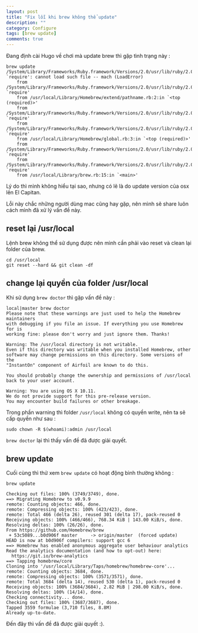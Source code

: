 ```yaml
---
layout: post
title: "Fix lỗi khi brew không thể update"
description: ""
category: Configure
tags: [brew update]
comments: true
---
```


Đang định cài Hugo về chơi mà update brew thì gặp tình trạng này :

```text
brew update
/System/Library/Frameworks/Ruby.framework/Versions/2.0/usr/lib/ruby/2.0.0/rubygems/core_ext/kernel_require.rb:55:in `require': cannot load such file -- mach (LoadError)
    from /System/Library/Frameworks/Ruby.framework/Versions/2.0/usr/lib/ruby/2.0.0/rubygems/core_ext/kernel_require.rb:55:in `require'
    from /usr/local/Library/Homebrew/extend/pathname.rb:2:in `<top (required)>'
    from /System/Library/Frameworks/Ruby.framework/Versions/2.0/usr/lib/ruby/2.0.0/rubygems/core_ext/kernel_require.rb:55:in `require'
    from /System/Library/Frameworks/Ruby.framework/Versions/2.0/usr/lib/ruby/2.0.0/rubygems/core_ext/kernel_require.rb:55:in `require'
    from /usr/local/Library/Homebrew/global.rb:3:in `<top (required)>'
    from /System/Library/Frameworks/Ruby.framework/Versions/2.0/usr/lib/ruby/2.0.0/rubygems/core_ext/kernel_require.rb:55:in `require'
    from /System/Library/Frameworks/Ruby.framework/Versions/2.0/usr/lib/ruby/2.0.0/rubygems/core_ext/kernel_require.rb:55:in `require'
    from /usr/local/Library/brew.rb:15:in `<main>'
```

Lý do thì mình không hiểu tại sao, nhưng có lẽ là do update version của osx lên El Capitan.

Lỗi này chắc những người dùng mac cũng hay gặp, nên mình sẽ share luôn cách mình đã xử lý vấn đề này.

<!-- more -->

## reset lại /usr/local

Lệnh brew không thể sử dụng được nên mình cần phải vào reset và clean lại folder của brew.

```text
cd /usr/local
git reset --hard && git clean -df
```

## change lại quyền của folder /usr/local

Khi sử dụng `brew doctor` thì gặp vấn đề này : 

```text
local|master brew doctor
Please note that these warnings are just used to help the Homebrew maintainers
with debugging if you file an issue. If everything you use Homebrew for is
working fine: please don't worry and just ignore them. Thanks!

Warning: The /usr/local directory is not writable.
Even if this directory was writable when you installed Homebrew, other
software may change permissions on this directory. Some versions of the
"InstantOn" component of Airfoil are known to do this.

You should probably change the ownership and permissions of /usr/local
back to your user account.

Warning: You are using OS X 10.11.
We do not provide support for this pre-release version.
You may encounter build failures or other breakage.
```

Trong phần warning thì folder `/usr/local` không có quyền write, nên ta sẽ cấp quyền như sau : 

```text
sudo chown -R $(whoami):admin /usr/local
```

`brew doctor` lại thì thấy vấn đề đã được giải quyết. 

## brew update

Cuối cùng thì thử xem `brew update` có hoạt động bình thường không : 

```text
brew update

Checking out files: 100% (3749/3749), done.
==> Migrating Homebrew to v0.9.9
remote: Counting objects: 466, done.
remote: Compressing objects: 100% (423/423), done.
remote: Total 466 (delta 26), reused 301 (delta 17), pack-reused 0
Receiving objects: 100% (466/466), 768.34 KiB | 143.00 KiB/s, done.
Resolving deltas: 100% (26/26), done.
From https://github.com/Homebrew/brew
 + 53c5089...b0d906f master     -> origin/master  (forced update)
HEAD is now at b0d906f compilers: support gcc 6
==> Homebrew has enabled anonymous aggregate user behaviour analytics
Read the analytics documentation (and how to opt-out) here:
  https://git.io/brew-analytics
==> Tapping homebrew/core
Cloning into '/usr/local/Library/Taps/homebrew/homebrew-core'...
remote: Counting objects: 3684, done.
remote: Compressing objects: 100% (3571/3571), done.
remote: Total 3684 (delta 14), reused 530 (delta 1), pack-reused 0
Receiving objects: 100% (3684/3684), 2.82 MiB | 298.00 KiB/s, done.
Resolving deltas: 100% (14/14), done.
Checking connectivity... done.
Checking out files: 100% (3687/3687), done.
Tapped 3559 formulae (3,710 files, 8.8M)
Already up-to-date.
```

Đến đây thì vấn đề đã được giải quyết :). 



